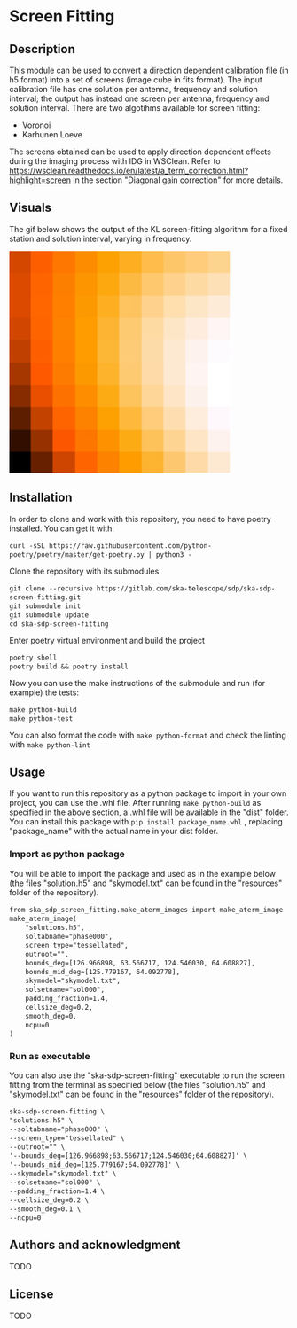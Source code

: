 # Screen Fitting

## Description
This module can be used to convert a direction dependent calibration file (in h5 format) into a set of screens (image cube in fits format).
The input calibration file has one solution per antenna, frequency and solution interval; the output has instead one screen per antenna, frequency and solution interval. 
There are two algotihms available for screen fitting:
- Voronoi
- Karhunen Loeve

The screens obtained can be used to apply direction dependent effects during the imaging process with IDG in WSClean. 
Refer to https://wsclean.readthedocs.io/en/latest/a_term_correction.html?highlight=screen in the section "Diagonal gain correction" for more details.

## Visuals
The gif below shows the output of the KL screen-fitting algorithm for a fixed station and solution interval, varying in frequency. 

<img src="resources/kl_screen_fitting.gif" width="400" height="400" />

## Installation
In order to clone and work with this repository, you need to have poetry installed. You can get it with:
```
curl -sSL https://raw.githubusercontent.com/python-poetry/poetry/master/get-poetry.py | python3 - 
```

Clone the repository with its submodules
``` 
git clone --recursive https://gitlab.com/ska-telescope/sdp/ska-sdp-screen-fitting.git
git submodule init
git submodule update  
cd ska-sdp-screen-fitting
```

Enter poetry virtual environment and build the project
```
poetry shell
poetry build && poetry install
```
Now you can use the make instructions of the submodule and run (for example) the tests:
```
make python-build
make python-test
```
You can also format the code with ```make python-format``` and check the linting with ```make python-lint```

## Usage 
If you want to run this repository as a python package to import in your own project, you can use the .whl file. 
After running ```make python-build``` as specified in the above section, a .whl file will be available in the "dist" folder. You can install this package with ```pip install package_name.whl``` , replacing "package_name" with the actual name in your dist folder. 

### Import as python package
You will be able to import the package and used as in the example below (the files "solution.h5" and "skymodel.txt" can be found in the "resources" folder of the repository).
```
from ska_sdp_screen_fitting.make_aterm_images import make_aterm_image
make_aterm_image(
    "solutions.h5",
    soltabname="phase000",
    screen_type="tessellated",
    outroot="",
    bounds_deg=[126.966898, 63.566717, 124.546030, 64.608827],
    bounds_mid_deg=[125.779167, 64.092778],
    skymodel="skymodel.txt",
    solsetname="sol000",
    padding_fraction=1.4,
    cellsize_deg=0.2,
    smooth_deg=0,
    ncpu=0
)
```

### Run as executable
You can also use the "ska-sdp-screen-fitting" executable to run the screen fitting from the terminal as specified below (the files "solution.h5" and "skymodel.txt" can be found in the "resources" folder of the repository).
```
ska-sdp-screen-fitting \
"solutions.h5" \
--soltabname="phase000" \
--screen_type="tessellated" \
--outroot="" \
'--bounds_deg=[126.966898;63.566717;124.546030;64.608827]' \
'--bounds_mid_deg=[125.779167;64.092778]' \
--skymodel="skymodel.txt" \
--solsetname="sol000" \
--padding_fraction=1.4 \
--cellsize_deg=0.2 \
--smooth_deg=0.1 \
--ncpu=0
```

## Authors and acknowledgment
TODO

## License
TODO